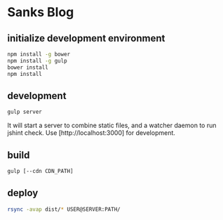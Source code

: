 # Sanks Blog

## initialize development environment

```bash
npm install -g bower
npm install -g gulp
bower install
npm install
```

## development

```bash
gulp server
```

It will start a server to combine static files, and a watcher daemon to run jshint check. Use [http://localhost:3000] for development.

## build

```bash
gulp [--cdn CDN_PATH]
```

## deploy

```bash
rsync -avap dist/* USER@SERVER:PATH/
```
